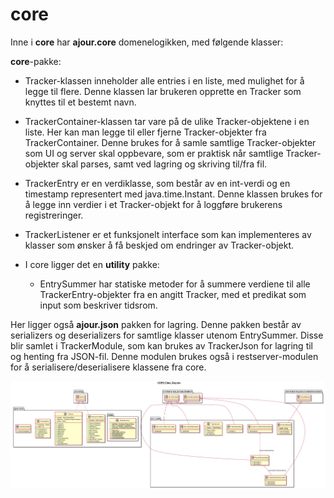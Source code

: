 # core

Inne i **core** har **ajour.core** domenelogikken, med følgende klasser: 

**core**-pakke:
- Tracker-klassen inneholder alle entries i en liste, med mulighet for å legge til flere. 
Denne klassen lar brukeren opprette en Tracker som knyttes til et bestemt navn.

- TrackerContainer-klassen tar vare på de ulike Tracker-objektene i en liste. 
Her kan man legge til eller fjerne Tracker-objekter fra TrackerContainer. 
Denne brukes for å samle samtlige Tracker-objekter som UI og server skal oppbevare,
som er praktisk når samtlige Tracker-objekter skal parses, samt ved lagring og skriving til/fra fil.

- TrackerEntry er en verdiklasse, som består av en int-verdi og en timestamp representert med java.time.Instant. 
Denne klassen brukes for å legge inn verdier i et Tracker-objekt for å loggføre brukerens registreringer.

- TrackerListener er et funksjonelt interface som kan implementeres av klasser som ønsker å få beskjed om endringer av Tracker-objekt.

- I core ligger det en **utility** pakke:
    - EntrySummer har statiske metoder for å summere verdiene til alle TrackerEntry-objekter fra en angitt Tracker, med et predikat som input som beskriver tidsrom. 

Her ligger også **ajour.json** pakken for lagring. Denne pakken består av serializers og deserializers for samtlige klasser utenom EntrySummer.
Disse blir samlet i TrackerModule, som kan brukes av TrackerJson for lagring til og henting fra JSON-fil. Denne modulen
brukes også i restserver-modulen for å serialisere/deserialisere klassene fra core.


![Klassediagram](../../documentation/UML/ClassDiagrams/coreClassDiagram.png)
